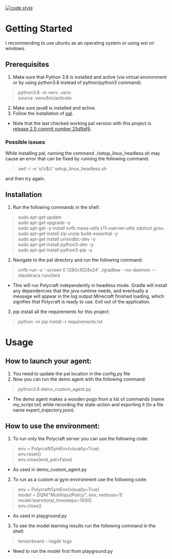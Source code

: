 [![code style](https://img.shields.io/badge/code%20style-black-000000.svg)](https://github.com/psf/black)

# Getting Started

I recommending to use ubuntu as an operating system or using wsl on windows. <br />

## Prerequisites
1. Make sure that Python 3.8 is installed and active (via virtual environment or by using python3.8 instead of python/python3 command).
> python3.8 -m venv .venv <br />
> source .venv/bin/activate <br />
2. Make sure java8 is installed and active.
3. Follow the installation of [pal](https://github.com/StephenGss/PAL/tree/release_2.0#Installation).
* Note that the last checked working pal version with this project is [release 2.0 commit number 25d9af6](https://github.com/StephenGss/PAL/tree/25d9af6ed6d58693f96eae7927bb0852008afcfe).

### Possible issues
While installing pal, running the command ./setup_linux_headless.sh may cause an error that can be fixed by running the following command:
> sed -i -e 's/\r$//' setup_linux_headless.sh

and then try again.

## Installation
1. Run the following commands in the shell:
> sudo apt-get update <br />
> sudo apt-get upgrade -y <br />
> sudo apt-get -y install xvfb mesa-utils x11-xserver-utils xdotool gosu <br />
> sudo apt-get install zip unzip build-essential -y <br />
> sudo apt-get install unixodbc-dev -y <br />
> sudo apt-get install python3-dev -y <br />
> sudo apt-get install python3-pip -y <br />

2. Navigate to the pal directory and run the following command:
> xvfb-run -s '-screen 0 1280x1024x24' ./gradlew --no-daemon --stacktrace runclient
* This will run Polycraft independently in headless mode. Gradle will install any dependencies that the java runtime needs, and eventually a message will appear in the log output Minecraft finished loading, which signifies that Polycraft is ready to use. Exit out of the application.

3. pip install all the requirements for this project:
> python -m pip install -r requirements.txt


# Usage

## How to launch your agent:
1. You need to update the pal location in the config.py file
2. Now you can run the demo agent with the following command: 
> python3.8 demo_custom_agent.py 
* The demo agent makes a wooden pogo from a list of commands (name my_script.txt) while recording the state-action and exporting it (to a file name expert_trajectory.json).

## How to use the environment:
1. To run only the Polycraft server you can use the following code: 
> env = PolycraftGymEnv(visually=True) <br />
> env.reset() <br />
> env.close(end_pal=False) <br />
* As used in demo_custom_agent.py
2. To run as a custom ai gym environment use the following code:
> env = PolycraftGymEnv(visually=True) <br />
> model = DQN("MultiInputPolicy", env, verbose=1) <br />
> model.learn(total_timesteps=1000) <br />
> env.close() <br />
* As used in playground.py
3. To see the model learning results run the following command in the shell:
> tensorboard --logdir logs
* Need to run the model first from playground.py
